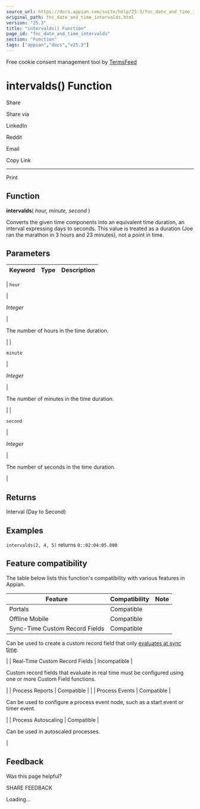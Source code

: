 ```yaml
---
source_url: https://docs.appian.com/suite/help/25.3/fnc_date_and_time_intervalds.html
original_path: fnc_date_and_time_intervalds.html
version: "25.3"
title: "intervalds() Function"
page_id: "fnc_date_and_time_intervalds"
section: "Function"
tags: ["appian","docs","v25.3"]
---
```



Free cookie consent management tool by [TermsFeed](https://www.termsfeed.com/)

# intervalds() Function

Share

Share via

LinkedIn

Reddit

Email

Copy Link

* * *

Print

## Function

**intervalds**( _hour, minute, second_ )

Converts the given time components into an equivalent time duration, an interval expressing days to seconds. This value is treated as a duration (Joe ran the marathon in 3 hours and 23 minutes), not a point in time.

## Parameters

| Keyword | Type | Description |
| --- | --- | --- |
|
`hour`

 |

_Integer_

 |

The number of hours in the time duration.

 |
|

`minute`

 |

_Integer_

 |

The number of minutes in the time duration.

 |
|

`second`

 |

_Integer_

 |

The number of seconds in the time duration.

 |

## Returns

Interval (Day to Second)

## Examples

`intervalds(2, 4, 5)` returns `0::02:04:05.000`

## Feature compatibility

The table below lists this function's compatibility with various features in Appian.

| Feature | Compatibility | Note |
| --- | --- | --- |
| Portals | Compatible |  |
| Offline Mobile | Compatible |  |
| Sync-Time Custom Record Fields | Compatible |
Can be used to create a custom record field that only [evaluates at sync time](custom-record-fields.html#prodlink-sync-time-evaluations).

 |
| Real-Time Custom Record Fields | Incompatible |

Custom record fields that evaluate in real time must be configured using one or more Custom Field functions.

 |
| Process Reports | Compatible |  |
| Process Events | Compatible |

Can be used to configure a process event node, such as a start event or timer event.

 |
| Process Autoscaling | Compatible |

Can be used in autoscaled processes.

 |

## Feedback

Was this page helpful?

SHARE FEEDBACK

Loading...